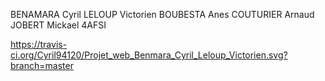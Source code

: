 BENAMARA Cyril
LELOUP Victorien
BOUBESTA Anes
COUTURIER Arnaud
JOBERT Mickael
4AFSI

https://travis-ci.org/Cyril94120/Projet_web_Benmara_Cyril_Leloup_Victorien.svg?branch=master

